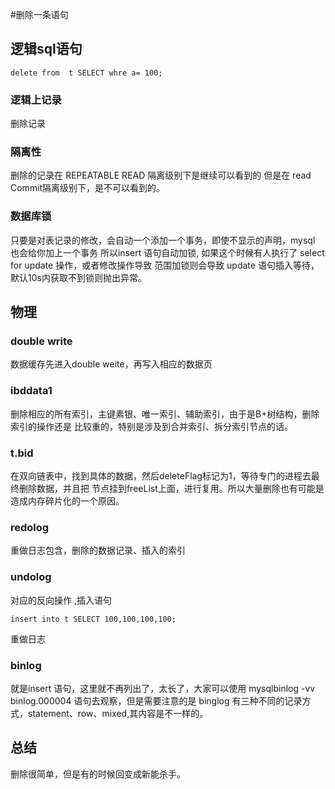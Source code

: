 #删除一条语句

## 逻辑sql语句
```
delete from  t SELECT whre a= 100;
```
### 逻辑上记录
删除记录
### 隔离性 
删除的记录在 REPEATABLE READ 隔离级别下是继续可以看到的
但是在 read Commit隔离级别下，是不可以看到的。
### 数据库锁
只要是对表记录的修改，会自动一个添加一个事务，即使不显示的声明，mysql 也会给你加上一个事务
所以insert 语句自动加锁, 如果这个时候有人执行了 select for update 操作，或者修改操作导致
范围加锁则会导致 update 语句插入等待，默认10s内获取不到锁则抛出异常。
## 物理
### double write
数据缓存先进入double weite，再写入相应的数据页
### ibddata1
删除相应的所有索引，主键素银、唯一索引、辅助索引，由于是B+树结构，删除索引的操作还是
比较重的，特别是涉及到合并索引、拆分索引节点的话。
### t.bid
在双向链表中，找到具体的数据，然后deleteFlag标记为1，等待专门的进程去最终删除数据，并且把
节点挂到freeList上面，进行复用。所以大量删除也有可能是造成内存碎片化的一个原因。
### redolog
重做日志包含，删除的数据记录、插入的索引
### undolog
对应的反向操作 ,插入语句
```
insert into t SELECT 100,100,100,100;
```
重做日志 
### binlog
就是insert 语句，这里就不再列出了，太长了，大家可以使用 
mysqlbinlog -vv binlog.000004 语句去观察，但是需要注意的是 binglog
有三种不同的记录方式，statement、row、mixed,其内容是不一样的。
## 总结
删除很简单，但是有的时候回变成新能杀手。
